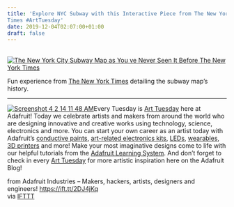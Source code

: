 ```yaml
---
title: 'Explore NYC Subway with this Interactive Piece from The New York
Times #ArtTuesday'
date: 2019-12-04T02:07:00+01:00
draft: false
---
```


[  
![The New York City Subway Map as You ve Never Seen It Before The New York Times](https://cdn-blog.adafruit.com/uploads/2019/12/The_New_York_City_Subway_Map_as_You%E2%80%99ve_Never_Seen_It_Before_-_The_New_York_Times.png "The_New_York_City_Subway_Map_as_You’ve_Never_Seen_It_Before_-_The_New_York_Times.png")](https://www.nytimes.com/interactive/2019/12/02/nyregion/nyc-subway-map.html)

Fun experience from [The New York Times](https://www.nytimes.com/interactive/2019/12/02/nyregion/nyc-subway-map.html) detailing the subway map’s history.

* * *

[![Screenshot 4 2 14 11 48 AM](https://cdn-blog.adafruit.com/uploads/2014/04/Screenshot_4_2_14__11_48_AM.jpg "Screenshot_4_2_14__11_48_AM.jpg")](http://www.adafruit.com/blog/category/art/)Every Tuesday is [Art Tuesday](http://www.adafruit.com/blog/category/art/) here at Adafruit! Today we celebrate artists and makers from around the world who are designing innovative and creative works using technology, science, electronics and more. You can start your own career as an artist today with Adafruit’s [conductive paints](http://www.adafruit.com/products/1305), [art-related electronics kits](http://www.adafruit.com/products/124), [LEDs](http://www.adafruit.com/category/37), [wearables](http://www.adafruit.com/category/65), [3D printers](http://www.adafruit.com/category/128) and more! Make your most imaginative designs come to life with our helpful tutorials from the [Adafruit Learning System](http://learn.adafruit.com). And don’t forget to check in every [Art Tuesday](http://www.adafruit.com/blog/category/art/) for more artistic inspiration here on the Adafruit Blog!

  
  
from Adafruit Industries – Makers, hackers, artists, designers and engineers! https://ift.tt/2DJ4jKq  
via [IFTTT](https://ifttt.com/?ref=da&site=blogger)